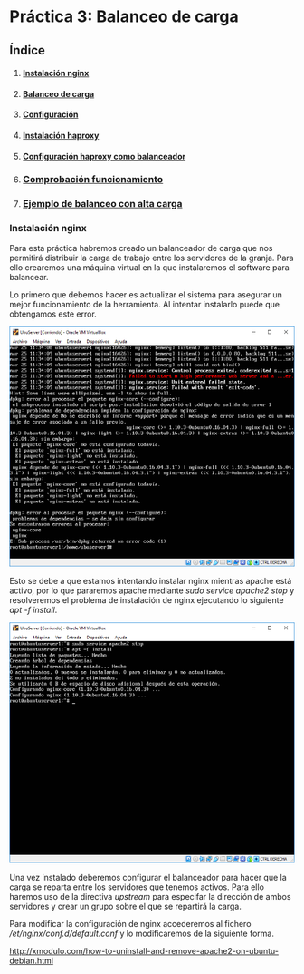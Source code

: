 # Práctica 3: Balanceo de carga

## Índice

1. #### [Instalación nginx](#id1)

2. #### [Balanceo de carga](#id2)

3. #### [Configuración](#id3)

4. #### [Instalación haproxy](#id4)

5. #### [Configuración haproxy como balanceador](#id5)
6. ### [Comprobación funcionamiento](#id6)
7. ### [Ejemplo de balanceo con alta carga](#id7)


<div id='id1' />

### Instalación nginx

Para esta práctica habremos creado un balanceador de carga que nos permitirá distribuir la carga de trabajo entre los servidores de la granja. Para ello crearemos una máquina virtual en la que instalaremos el software para balancear.

Lo primero que debemos hacer es actualizar el sistema para asegurar un mejor funcionamiento de la herramienta. Al intentar instalarlo puede que obtengamos este error.

![](./images/error_nginx.PNG)

Esto se debe a que estamos intentando instalar nginx mientras apache está activo, por lo que pararemos apache mediante *sudo service apache2 stop* y resolveremos el problema de instalación de nginx ejecutando lo siguiente *apt -f install*.

![](./images/arreglado_nginx.PNG)



Una vez instalado deberemos configurar el balanceador para hacer que la carga se reparta entre los servidores que tenemos activos. Para ello haremos uso de la directiva *upstream* para especifar la dirección de ambos servidores y crear un grupo sobre el que se repartirá la carga.

Para modificar la configuración de nginx accederemos al fichero */et/nginx/conf.d/default.conf* y lo modificaremos de la siguiente forma.

<http://xmodulo.com/how-to-uninstall-and-remove-apache2-on-ubuntu-debian.html>